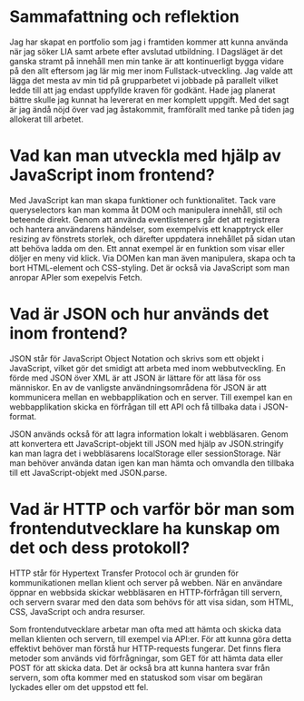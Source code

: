# Sammafattning och reflektion
Jag har skapat en portfolio som jag i framtiden kommer att kunna använda när jag söker LIA samt arbete efter avslutad utbildning. I Dagsläget är det ganska stramt på innehåll men min tanke är att kontinuerligt bygga vidare på den allt eftersom jag lär mig mer inom Fullstack-utveckling. Jag valde att lägga det mesta av min tid på grupparbetet vi jobbade på parallelt vilket ledde till att jag endast uppfyllde kraven för godkänt. Hade jag planerat bättre skulle jag kunnat ha levererat en mer komplett uppgift. Med det sagt är jag ändå nöjd över vad jag åstakommit, framförallt med tanke på tiden jag allokerat till arbetet.

# Vad kan man utveckla med hjälp av JavaScript inom frontend?
Med JavaScript kan man skapa funktioner och funktionalitet. Tack vare queryselectors kan man komma åt DOM och manipulera innehåll, stil och beteende direkt. Genom att använda eventlisteners går det att registrera och hantera användarens händelser, som exempelvis ett knapptryck eller resizing av fönstrets storlek, och därefter uppdatera innehållet på sidan utan att behöva ladda om den. Ett annat exempel är en funktion som visar eller döljer en meny vid klick. Via DOMen kan man även manipulera, skapa och ta bort HTML-element och CSS-styling. Det är också via JavaScript som man anropar APIer som exepelvis Fetch.

# Vad är JSON och hur används det inom frontend?
JSON står för JavaScript Object Notation och skrivs som ett objekt i JavaScript, vilket gör det smidigt att arbeta med inom webbutveckling. En förde med JSON över XML är att JSON är lättare för att läsa för oss människor. En av de vanligste användningsområdena för JSON är att kommunicera mellan en webbapplikation och en server. Till exempel kan en webbapplikation skicka en förfrågan till ett API och få tillbaka data i JSON-format.

JSON används också för att lagra information lokalt i webbläsaren. Genom att konvertera ett JavaScript-objekt till JSON med hjälp av JSON.stringify kan man lagra det i webbläsarens localStorage eller sessionStorage. När man behöver använda datan igen kan man hämta och omvandla den tillbaka till ett JavaScript-objekt med JSON.parse.

# Vad är HTTP och varför bör man som frontendutvecklare ha kunskap om det och dess protokoll?
HTTP står för Hypertext Transfer Protocol och är grunden för kommunikationen mellan klient och server på webben. När en användare öppnar en webbsida skickar webbläsaren en HTTP-förfrågan till servern, och servern svarar med den data som behövs för att visa sidan, som HTML, CSS, JavaScript och andra resurser.

Som frontendutvecklare arbetar man ofta med att hämta och skicka data mellan klienten och servern, till exempel via API:er. För att kunna göra detta effektivt behöver man förstå hur HTTP-requests fungerar. Det finns flera metoder som används vid förfrågningar, som GET för att hämta data eller POST för att skicka data. Det är också bra att kunna hantera svar från servern, som ofta kommer med en statuskod som visar om begäran lyckades eller om det uppstod ett fel.